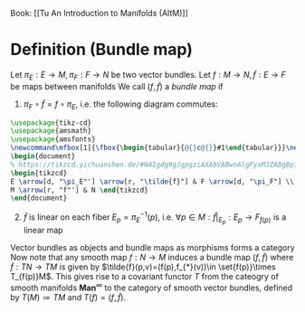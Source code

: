 Book: [[Tu An Introduction to Manifolds (AItM)]]
# Definition (Bundle map)
Let $\pi_{E}:E\to M,\pi_{F}:F\to N$ be two vector bundles.
Let $f:M\to N,\tilde{f}:E\to F$ be maps between manifolds
We call $(f,\tilde{f})$ a *bundle map* if 
1. $\pi_{F}\circ \tilde{f}=f\circ \pi_{E}$, i.e. the following diagram commutes:
```tikz
\usepackage{tikz-cd}
\usepackage{amsmath}
\usepackage{amsfonts}
\newcommand\mfbox[1]{\fbox{\begin{tabular}{@{}c@{}}#1\end{tabular}}}\newcommand\mmbox[1]{\mbox{\begin{tabular}{@{}c@{}}#1\end{tabular}}}
\begin{document}
% https://tikzcd.yichuanshen.de/#N4Igdg9gJgpgziAXAbVABwnAlgFyxMJZABgBpiBdUkANwEMAbAVxiRAFEQBfU9TXfIRQBGclVqMWbAGLdeIDNjwEiZYePrNWiEAFk5fJYKKj11TVJ0A5buJhQA5vCKgAZgCcIAWyRkQOCCQAJnNJbRAAHQi0LAB9TmoGOgAjGAYABX5lIRB3LAcACxwDEA9vX2oApFEJLTYovAZYYFcuErKfRBqqxABmULqdKJjY2R43T06Q-0C+gctSkESUtMyjFR08wuKuCi4gA
\begin{tikzcd}
E \arrow[d, "\pi_E"'] \arrow[r, "\tilde{f}"] & F \arrow[d, "\pi_F"] \\
M \arrow[r, "f"'] & N \end{tikzcd}
\end{document}
```
2. $\tilde{f}$ is linear on each fiber $E_{p}=\pi_{E} ^{-1}(p)$, i.e. $\forall p\in M:\tilde{f}|_{E_{p}}:E_{p}\to F_{f(p)}$ is a linear map

Vector bundles as objects and bundle maps as morphisms forms a category
Now note that any smooth map $f:N\to M$ induces a bundle map $(f,\tilde{f})$ where $\tilde{f}:TN\to TM$ is given by $\tilde{f}(p,v)=(f(p),f_{*}(v))\in \set{f(p)}\times T_{f(p)}M$.
This gives rise to a covariant functor $T$ from the cateogry of smooth manifolds $\mathbf{Man}^{\infty}$ to the category of smooth vector bundles, defined by $T(M)\coloneqq TM$ and $T(f)=(f,\tilde{f})$.
